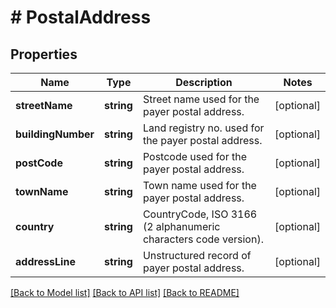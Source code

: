 # # PostalAddress

## Properties

Name | Type | Description | Notes
------------ | ------------- | ------------- | -------------
**streetName** | **string** | Street name used for the payer postal address. | [optional]
**buildingNumber** | **string** | Land registry no. used for the payer postal address. | [optional]
**postCode** | **string** | Postcode used for the payer postal address. | [optional]
**townName** | **string** | Town name used for the payer postal address. | [optional]
**country** | **string** | CountryCode, ISO 3166 (2 alphanumeric characters code version). | [optional]
**addressLine** | **string** | Unstructured record of payer postal address. | [optional]

[[Back to Model list]](../../README.md#models) [[Back to API list]](../../README.md#endpoints) [[Back to README]](../../README.md)
